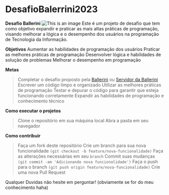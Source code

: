 # DesafioBalerrini2023

**Desafio Ballerini**
![This is an image](https://i.pinimg.com/originals/c6/88/29/c68829dfde5d8966ccafd2897b16889f.gif)
Este é um projeto de desafio que tem como objetivo expandir e praticar as mais altas práticas de programação, visando melhorar a lógica e o desempenho dos usuários na programação de Tecnologia da Informação.

**Objetivos**
Aumentar as habilidades de programação dos usuários
Praticar as melhores práticas de programação
Desenvolver lógica e habilidades de solução de problemas
Melhorar o desempenho em programação

**Metas**
>Completar o desafio proposto pela [Ballerini](https://discord.gg/ballerini) ou [Servidor da Ballerini](https://discord.gg/ballerini)
>Escrever um código limpo e organizado
>Utilizar as melhores práticas de programação
>Testar e depurar o código para garantir que esteja funcionando corretamente
>Expandir as habilidades de programação e conhecimento técnico

**Como executar o projetos**
>Clone o repositório em sua máquina local
>Abra a pasta em seu navegador

**Como contribuir**
>Faça um fork deste repositório
>Crie um branch para sua nova funcionalidade `(git checkout -b feature/nova-funcionalidade)`
>Faça as alterações necessárias em seu `branch`
>Commit suas mudanças `(git commit -am 'Adicionando nova funcionalidade')`
>Faça o push para o branch `(git push origin feature/nova-funcionalidade)`
>Crie uma nova Pull Request

Qualquer Duvidas não hesite em perguntar! (obviamente se for do meu conhecimento haha)
